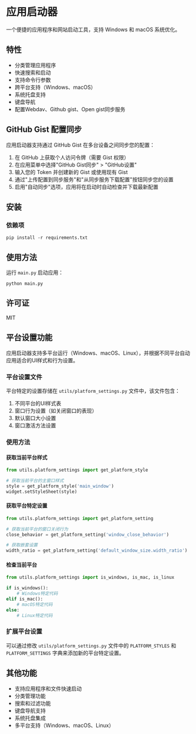 # 应用启动器

一个便捷的应用程序和网站启动工具，支持 Windows 和 macOS 系统优化。

## 特性

- 分类管理应用程序
- 快速搜索和启动
- 支持命令行参数
- 跨平台支持（Windows、macOS）
- 系统托盘支持
- 键盘导航
- 配置Webdav、Github gist、Open gist同步服务

## GitHub Gist 配置同步

应用启动器支持通过 GitHub Gist 在多台设备之间同步您的配置：

1. 在 GitHub 上获取个人访问令牌（需要 Gist 权限）
2. 在应用菜单中选择"GitHub Gist同步" > "GitHub设置"
3. 输入您的 Token 并创建新的 Gist 或使用现有 Gist
4. 通过"上传配置到同步服务"和"从同步服务下载配置"按钮同步您的设置
5. 启用"自动同步"选项，应用将在启动时自动检查并下载最新配置

## 安装

### 依赖项

```
pip install -r requirements.txt
```

## 使用方法

运行 `main.py` 启动应用：

```
python main.py
```

## 许可证

MIT

## 平台设置功能

应用启动器支持多平台运行（Windows、macOS、Linux），并根据不同平台自动应用适合的UI样式和行为设置。

### 平台设置文件

平台特定的设置存储在 `utils/platform_settings.py` 文件中，该文件包含：

1. 不同平台的UI样式表
2. 窗口行为设置（如关闭窗口的表现）
3. 默认窗口大小设置
4. 窗口激活方法设置

### 使用方法

#### 获取当前平台样式
```python
from utils.platform_settings import get_platform_style

# 获取当前平台的主窗口样式
style = get_platform_style('main_window')
widget.setStyleSheet(style)
```

#### 获取平台特定设置
```python
from utils.platform_settings import get_platform_setting

# 获取当前平台的窗口关闭行为
close_behavior = get_platform_setting('window_close_behavior')

# 获取嵌套设置
width_ratio = get_platform_setting('default_window_size.width_ratio')
```

#### 检查当前平台
```python
from utils.platform_settings import is_windows, is_mac, is_linux

if is_windows():
    # Windows特定代码
elif is_mac():
    # macOS特定代码
else:
    # Linux特定代码
```

### 扩展平台设置

可以通过修改 `utils/platform_settings.py` 文件中的 `PLATFORM_STYLES` 和 `PLATFORM_SETTINGS` 字典来添加新的平台特定设置。

## 其他功能

- 支持应用程序和文件快速启动
- 分类管理功能
- 搜索和过滤功能
- 键盘导航支持
- 系统托盘集成
- 多平台支持（Windows、macOS、Linux） 